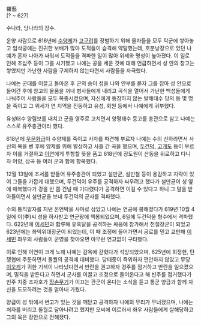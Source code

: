 羅藝  
(? ~ 627)

수나라, 당나라의 장수.

운양 사람으로 616년에 [수양제](%EC%88%98%EC%96%91%EC%A0%9C.md)가
[고구려](%EA%B3%A0%EA%B5%AC%EB%A0%A4.md)를 정벌하기 위해 물자들을 모두 탁군에 쌓아놓고 임삭궁에는 진귀한
보배가 많아 도적들이 습격해 약탈했는데, 호분낭장으로 있던 나예가 혼자 나아가 싸워서 도적들을 격파한 일이 많아 위세와 명성이 높아졌다. 이
일로 인해 조십주 등이 그를 시기했고 나예는 공을 세운 것에 대해 언급하면서 성 안의 창고는 쌓였지만 가난한 사람을 구제하지 않는다면서
사람들을 자극했다.

나예는 군대를 이끌고 돌아온 후 군의 승이 성을 나와 안부를 묻자 그를 잡아 성 안으로 들어간 후에 창고의 물품을 꺼내 병사들에게 내리고
곡식을 열어서 가난한 백성들에게 나눠주어 사람들을 모두 복종시켰으며, 자신에게 동참하지 않는 발해태수 당의 등 몇 명을 죽이고 그 위세가 연
지역을 진동하고 유성, 회원 등에서 나예에게 귀부했다.

유성태수 양림보를 내치고 군을 영주로 고치면서 양평태수 등고를 총관으로 삼고 나예는 스스로 유주총관이라 했다.

618년에 [우문화급](%EC%9A%B0%EB%AC%B8%ED%99%94%EA%B8%89.md)이 수양제를 죽이고 사자를 파견해 부르자
나예는 수의 신하라면서 사신의 목을 벤 후에 양제를 위해 발상하고 사흘 간 곡을 했으며,
[두건덕](%EB%91%90%EA%B1%B4%EB%8D%95.md),
[고개도](%EA%B3%A0%EA%B0%9C%EB%8F%84.md) 등이 부르자 이를 거절하고
[이연](%EB%8B%B9%EA%B3%A0%EC%A1%B0.md)에게 투항할 뜻을 품고 618년에 장도원이 산동을 위로하고 다니자
어양, 상곡 등 여러 군과 함께 항복했다.

12월 13일에 조서를 받들어 유주총관이 되었고 설만균, 설만철 등이 용감하고 지략이 있어 그들을 가깝게 대했으며, 두건덕이 유주를 공격하자
싸우려고 했다가 설만균이 성 옆에 매복했다가 강을 반 쯤 건널 때 기다렸다가 공격하면 이길 수 있다고 하니 그 말을 받아들이면서 설만균을
보내 두건덕의 군사를 격파했다.

수의 통직알자를 지낸 온언박을 사마로 삼았고 나예는 연공에 봉해졌다가 619년 10월 4일에 이(李)씨 성을 하사받고 연군왕에 책봉되었으며,
6일에 두건덕을 형수에서 격파했다. 622년에 [이세민](%EB%8B%B9%ED%83%9C%EC%A2%85.md)과 합류해 유흑달을
공격하는 싸움에 참가해서 천절장군이 되었고 623년에는 좌익위대장군이 되었는데, 이 때 조정에 들어가면서 공로를 믿고 교만해
[이세민](%EB%8B%B9%ED%83%9C%EC%A2%85.md) 좌우의 사람들이 군영을 찾아오면 아무런 연고없이 구타했다.

이로 인해 이연이 크게 노해 나예는 감옥에 갇혔다가 석방되었으며, 625년에 회정현, 탄쟁협에 주둔하면서 돌궐의 공격에 대비했다. 당태종이
즉위하자 편안하지 않았고 무당 [이오계](%EC%9D%B4%EC%98%A4%EA%B3%84.md)가 귀한 기색이 나타났다면서 반란을
권고하자 경주를 점거하고 반란을 일으켰으며, 밀칙을 받든다고 하면서 군사를 이끌고 조정으로 들어온다고 해 빈주를 점거했다가 빈주 치중
조자호가 [장손무기](%EC%9E%A5%EC%86%90%EB%AC%B4%EA%B8%B0.md)가 이끄는 관군이 온다는 소식을 듣고 통군
양급과 함께 자신을 도모하려는 것을 알아내 가뒀다.

양급이 성 밖에서 변고가 있는 것을 깨닫고 공격하자 나예의 무리가 무너졌으며, 나예는 처자를 버리고 돌궐로 달아나려고 했지만 오씨에 이르러서
좌우 사람들에게 살해당하고 그의 목은 장안으로 전해졌다.


